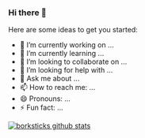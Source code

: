 ### Hi there 👋


Here are some ideas to get you started:

- 🔭 I’m currently working on ...
- 🌱 I’m currently learning ...
- 👯 I’m looking to collaborate on ...
- 🤔 I’m looking for help with ...
- 💬 Ask me about ...
- 📫 How to reach me: ...
- 😄 Pronouns: ...
- ⚡ Fun fact: ...

[![borksticks github stats](https://github-readme-stats.vercel.app/api?username=borkstick?theme=dracula)](https://github.com/anuraghazra/github-readme-stats)
